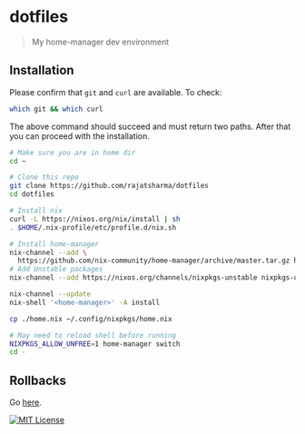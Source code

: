 # dotfiles

> My home-manager dev environment

## Installation

Please confirm that `git` and `curl` are available. To check:

```sh
which git && which curl
```

The above command should succeed and must return two paths. After that you can proceed with the installation.

```sh
# Make sure you are in home dir
cd ~

# Clone this repo
git clone https://github.com/rajatsharma/dotfiles
cd dotfiles

# Install nix
curl -L https://nixos.org/nix/install | sh
. $HOME/.nix-profile/etc/profile.d/nix.sh

# Install home-manager
nix-channel --add \
  https://github.com/nix-community/home-manager/archive/master.tar.gz home-manager
# Add Unstable packages
nix-channel --add https://nixos.org/channels/nixpkgs-unstable nixpkgs-unstable

nix-channel --update
nix-shell '<home-manager>' -A install

cp ./home.nix ~/.config/nixpkgs/home.nix

# May need to reload shell before running
NIXPKGS_ALLOW_UNFREE=1 home-manager switch
cd -
```

## Rollbacks

Go [here](https://github.com/nix-community/home-manager#rollbacks).

[![MIT License](https://img.shields.io/badge/license-MIT-black.svg?style=flat-square)](/LICENSE)
